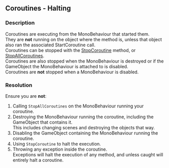 ## Coroutines - Halting
### Description
Coroutines are executing from the MonoBehaviour that started them.  
They are **not** running on the object where the method is, unless that object also ran the associated StartCoroutine call.  
Coroutines can be stopped with the [StopCoroutine](https://docs.unity3d.com/ScriptReference/MonoBehaviour.StopCoroutine.html) method, or [StopAllCoroutines](https://docs.unity3d.com/ScriptReference/MonoBehaviour.StopAllCoroutines.html).  
Coroutines are also stopped when the MonoBehaviour is destroyed or if the GameObject the MonoBehaviour is attached to is disabled.  
Coroutines are **not** stopped when a MonoBehaviour is disabled.  

### Resolution
Ensure you are **not**:  
1. Calling `StopAllCoroutines` on the MonoBehaviour running your coroutine.
2. Destroying the MonoBehaviour running the coroutine, including the GameObject that contains it.  
   This includes changing scenes and destroying the objects that way.
3. Disabling the GameObject containing the MonoBehaviour running the coroutine.
4. Using `StopCoroutine` to halt the execution.
5. Throwing any exception inside the coroutine.  
   Exceptions will halt the execution of any method, and unless caught will entirely halt a coroutine.